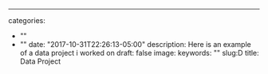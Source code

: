 ---
categories:
- ""
- ""
date: "2017-10-31T22:26:13-05:00"
description: Here is an example of a data project i worked on
draft: false
image:
keywords: ""
slug:D
title: Data Project
